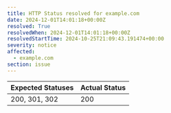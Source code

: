 ```yaml
---
title: HTTP Status resolved for example.com
date: 2024-12-01T14:01:18+00:00Z
resolved: True
resolvedWhen: 2024-12-01T14:01:18+00:00Z
resolvedStartTime: 2024-10-25T21:09:43.191474+00:00
severity: notice
affected:
  - example.com
section: issue
---
```


| Expected Statuses | Actual Status  |
|-------------------|----------------|
| 200, 301, 302 | 200 |
